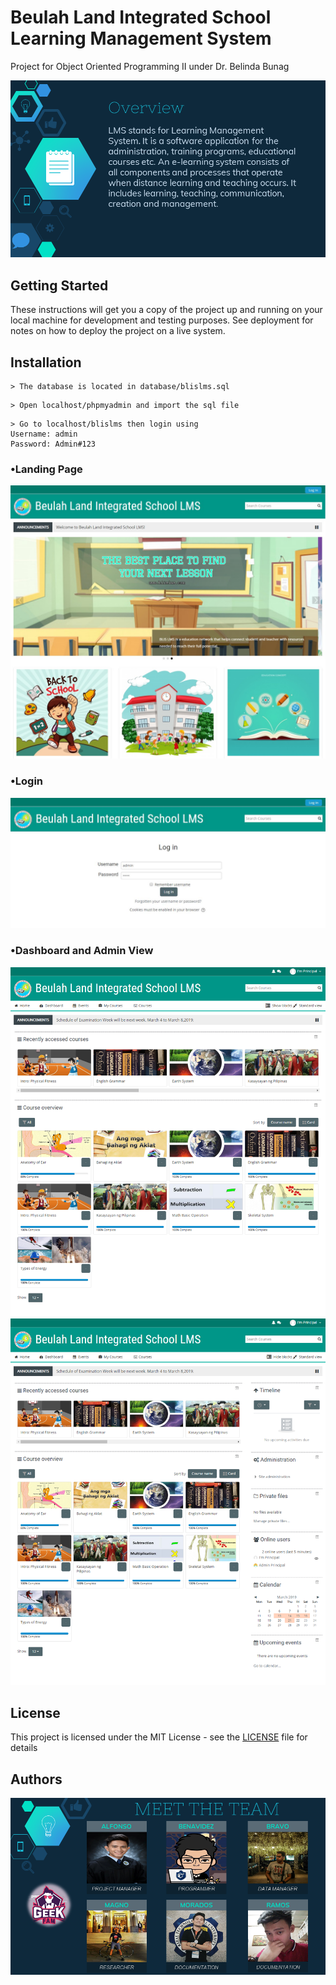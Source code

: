 # Beulah Land Integrated School Learning Management System

Project for Object Oriented Programming II  under Dr. Belinda Bunag

![](screenshot/overview.png)

## Getting Started

These instructions will get you a copy of the project up and running on your local machine for development and testing purposes. See deployment for notes on how to deploy the project on a live system.

## Installation
```
> The database is located in database/blislms.sql
```

```
> Open localhost/phpmyadmin and import the sql file
```

```
> Go to localhost/blislms then login using 
Username: admin
Password: Admin#123
```
### •Landing Page
![](screenshot/landingpage.png)

### •Login
![](screenshot/login.JPG)

### •Dashboard and Admin View
![](screenshot/adminview.png)
![](screenshot/adminview1.png)

## License

This project is licensed under the MIT License - see the [LICENSE](https://en.wikipedia.org/wiki/MIT_License) file for details

## Authors

![](screenshot/team.png)
